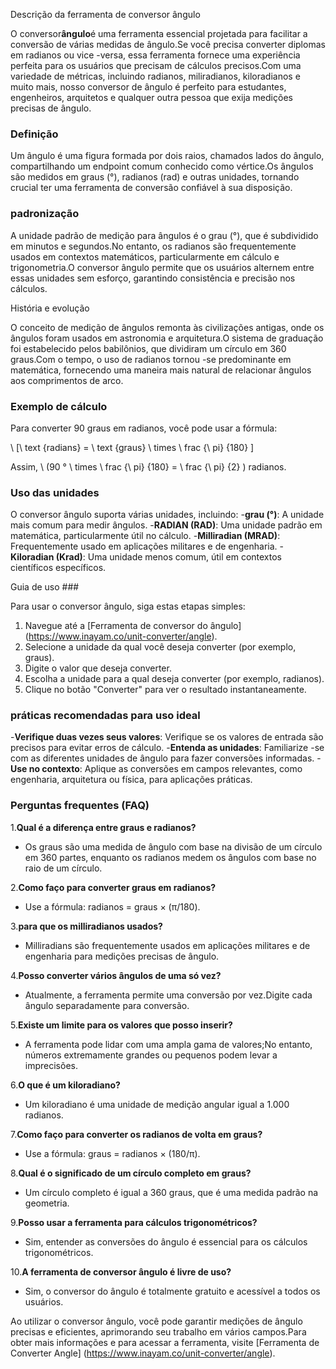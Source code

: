 Descrição da ferramenta de conversor ângulo

O conversor**ângulo**é uma ferramenta essencial projetada para facilitar a conversão de várias medidas de ângulo.Se você precisa converter diplomas em radianos ou vice -versa, essa ferramenta fornece uma experiência perfeita para os usuários que precisam de cálculos precisos.Com uma variedade de métricas, incluindo radianos, miliradianos, kiloradianos e muito mais, nosso conversor de ângulo é perfeito para estudantes, engenheiros, arquitetos e qualquer outra pessoa que exija medições precisas de ângulo.

### Definição

Um ângulo é uma figura formada por dois raios, chamados lados do ângulo, compartilhando um endpoint comum conhecido como vértice.Os ângulos são medidos em graus (°), radianos (rad) e outras unidades, tornando crucial ter uma ferramenta de conversão confiável à sua disposição.

### padronização

A unidade padrão de medição para ângulos é o grau (°), que é subdividido em minutos e segundos.No entanto, os radianos são frequentemente usados ​​em contextos matemáticos, particularmente em cálculo e trigonometria.O conversor ângulo permite que os usuários alternem entre essas unidades sem esforço, garantindo consistência e precisão nos cálculos.

História e evolução

O conceito de medição de ângulos remonta às civilizações antigas, onde os ângulos foram usados ​​em astronomia e arquitetura.O sistema de graduação foi estabelecido pelos babilônios, que dividiram um círculo em 360 graus.Com o tempo, o uso de radianos tornou -se predominante em matemática, fornecendo uma maneira mais natural de relacionar ângulos aos comprimentos de arco.

### Exemplo de cálculo

Para converter 90 graus em radianos, você pode usar a fórmula:

\ [\ text {radians} = \ text {graus} \ times \ frac {\ pi} {180} \]

Assim, \ (90 ° \ times \ frac {\ pi} {180} = \ frac {\ pi} {2} \) radianos.

### Uso das unidades

O conversor ângulo suporta várias unidades, incluindo:
-**grau (°)**: A unidade mais comum para medir ângulos.
-**RADIAN (RAD)**: Uma unidade padrão em matemática, particularmente útil no cálculo.
-**Milliradian (MRAD)**: Frequentemente usado em aplicações militares e de engenharia.
-**Kiloradian (Krad)**: Uma unidade menos comum, útil em contextos científicos específicos.

Guia de uso ###

Para usar o conversor ângulo, siga estas etapas simples:
1. Navegue até a [Ferramenta de conversor do ângulo] (https://www.inayam.co/unit-converter/angle).
2. Selecione a unidade da qual você deseja converter (por exemplo, graus).
3. Digite o valor que deseja converter.
4. Escolha a unidade para a qual deseja converter (por exemplo, radianos).
5. Clique no botão "Converter" para ver o resultado instantaneamente.

### práticas recomendadas para uso ideal

-**Verifique duas vezes seus valores**: Verifique se os valores de entrada são precisos para evitar erros de cálculo.
-**Entenda as unidades**: Familiarize -se com as diferentes unidades de ângulo para fazer conversões informadas.
-**Use no contexto**: Aplique as conversões em campos relevantes, como engenharia, arquitetura ou física, para aplicações práticas.

### Perguntas frequentes (FAQ)

1.**Qual é a diferença entre graus e radianos?**
- Os graus são uma medida de ângulo com base na divisão de um círculo em 360 partes, enquanto os radianos medem os ângulos com base no raio de um círculo.

2.**Como faço para converter graus em radianos?**
- Use a fórmula: radianos = graus × (π/180).

3.**para que os milliradianos usados?**
- Milliradians são frequentemente usados ​​em aplicações militares e de engenharia para medições precisas de ângulo.

4.**Posso converter vários ângulos de uma só vez?**
- Atualmente, a ferramenta permite uma conversão por vez.Digite cada ângulo separadamente para conversão.

5.**Existe um limite para os valores que posso inserir?**
- A ferramenta pode lidar com uma ampla gama de valores;No entanto, números extremamente grandes ou pequenos podem levar a imprecisões.

6.**O que é um kiloradiano?**
- Um kiloradiano é uma unidade de medição angular igual a 1.000 radianos.

7.**Como faço para converter os radianos de volta em graus?**
- Use a fórmula: graus = radianos × (180/π).

8.**Qual é o significado de um círculo completo em graus?**
- Um círculo completo é igual a 360 graus, que é uma medida padrão na geometria.

9.**Posso usar a ferramenta para cálculos trigonométricos?**
- Sim, entender as conversões do ângulo é essencial para os cálculos trigonométricos.

10.**A ferramenta de conversor ângulo é livre de uso?**
- Sim, o conversor do ângulo é totalmente gratuito e acessível a todos os usuários.

Ao utilizar o conversor ângulo, você pode garantir medições de ângulo precisas e eficientes, aprimorando seu trabalho em vários campos.Para obter mais informações e para acessar a ferramenta, visite [Ferramenta de Converter Angle] (https://www.inayam.co/unit-converter/angle).
